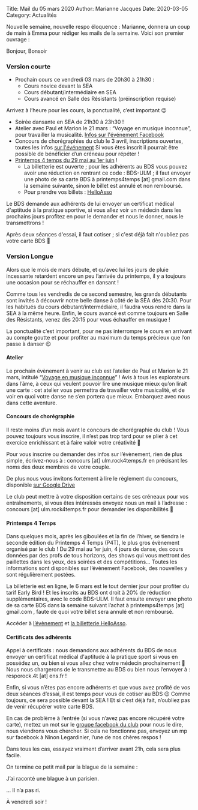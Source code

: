 Title: Mail du 05 mars 2020
Author: Marianne Jacques 
Date: 2020-03-05
Category: Actualités

Nouvelle semaine, nouvelle respo éloquence : Marianne, donnera un coup de main à Emma pour rédiger les mails de la semaine. Voici son premier ouvrage :

Bonjour, Bonsoir

### Version courte

* Prochain cours ce vendredi 03 mars de 20h30 à 21h30 :
    - Cours novice devant la SEA
    - Cours débutant/intermédiaire en SEA
    - Cours avancé en Salle des Résistants (préinscription requise)
    
Arrivez à l’heure pour les cours, la ponctualité, c’est important 😉

* Soirée dansante en SEA de 21h30 à 23h30 !
* Atelier avec Paul et Marion le 21 mars : “Voyage en musique inconnue”, pour travailler la musicalité. [Infos sur l'événement Facebook](https://www.facebook.com/events/1064652407204278/) 
* Concours de chorégraphies du club le 3 avril, inscriptions ouvertes, toutes les infos [sur l'événement](https://www.facebook.com/events/426039771682252/) 
    Si vous êtes inscrit il pourrait être possible de bénéficier d’un créneau pour répéter !
* [Printemps 4 temps du 29 mai au 1er juin](https://www.facebook.com/events/523492181607845/) ! 
    - La billetterie est ouverte ; pour les adhérents au BDS vous pouvez avoir une réduction en rentrant ce code : BDS-ULM ; il faut envoyer une photo de sa carte BDS à printemps4temps [at] gmail.com dans la semaine suivante, sinon le billet est annulé et non remboursé. 
    - Pour prendre vos billets : [HelloAsso](https://www.helloasso.com/associations/printemps-4-temps/evenements/printemps-4-temps-edition-2020)
    
Le BDS demande aux adhérents de lui envoyer un certificat médical d'aptitude à la pratique sportive, si vous allez voir un médecin dans les prochains jours profitez en pour le demander et nous le donner, nous le transmettrons !

Après deux séances d'essai, il faut cotiser ; si c'est déjà fait n'oubliez pas votre carte BDS 🙂

### Version Longue

Alors que le mois de mars débute, et qu’avec lui les jours de pluie incessante retardent encore un peu l’arrivée du printemps, il y a toujours une occasion pour se réchauffer en dansant !

Comme tous les vendredis de ce second semestre, les grands débutants sont invités à découvrir notre belle danse à côté de la SEA dès 20:30. Pour les habitués du cours débutant/intermédiaire, il faudra vous rendre dans la SEA à la même heure. Enfin, le cours avancé est comme toujours en Salle des Résistants, venez dès 20:15 pour vous échauffer en musique !

La ponctualité c’est important, pour ne pas interrompre le cours en arrivant au compte goutte et pour profiter au maximum du temps précieux que l’on passe à danser 😉

#### Atelier

Le prochain évènement à venir au club est l’atelier de Paul et Marion le 21 mars, intitulé “[Voyage en musique inconnue](https://www.facebook.com/events/1064652407204278/)” ! Avis à tous les explorateurs dans l’âme, à ceux qui veulent pouvoir lire une musique mieux qu’on lirait une carte : cet atelier vous permettra de travailler votre musicalité, et de voir en quoi votre danse ne s’en portera que mieux. Embarquez avec nous dans cette aventure. 

#### Concours de chorégraphie  

Il reste moins d’un mois avant le concours de chorégraphie du club ! Vous pouvez toujours vous inscrire, il n’est pas trop tard pour se plier à cet exercice enrichissant et à faire valoir votre créativité 🙂

Pour vous inscrire ou demander des infos sur l’évènement, rien de plus simple, écrivez-nous à : concours [at] ulm.rock4temps.fr en précisant les noms des deux membres de votre couple.

De plus nous vous invitons fortement à lire le règlement du concours, disponible [sur Google Drive](https://drive.google.com/file/d/1LfS6miecuaU2Xb1Q_XnwwVe3dbt23zh5/view?usp=sharing) 

Le club peut mettre à votre disposition certains de ses créneaux pour vos entraînements, si vous êtes intéressés envoyez nous un mail à l’adresse : concours [at] ulm.rock4temps.fr pour demander les disponibilités 🙂

#### Printemps 4 Temps 

Dans quelques mois, après les giboulées et la fin de l’hiver, se tiendra le seconde édition du Printemps 4 Temps (P4T), le plus gros évènement organisé par le club ! Du 29 mai au 1er juin, 4 jours de danse, des cours données par des profs de tous horizons, des shows qui vous mettront des paillettes dans les yeux, des soirées et des compétitions… Toutes les informations sont disponibles sur l’évènement Facebook, des nouvelles y sont régulièrement postées. 

La billetterie est en ligne, le 6 mars est le tout dernier jour pour profiter du tarif Early Bird ! Et les inscrits au BDS ont droit à 20% de réduction supplémentaires, avec le code BDS-ULM. Il faut ensuite envoyer une photo de sa carte BDS dans la semaine suivant l’achat à printemps4temps [at] gmail.com , faute de quoi votre billet sera annulé et non remboursé.

Accéder à [l’évènement](https://www.facebook.com/events/523492181607845/) et [la billetterie HelloAsso](https://www.helloasso.com/associations/printemps-4-temps/evenements/printemps-4-temps-edition-2020).

#### Certificats des adhérents 

Appel à certificats : nous demandons aux adhérents du BDS de nous envoyer un certificat médical d'aptitude à la pratique sport si vous en possédez un, ou bien si vous allez chez votre médecin prochainement 🙂 Nous nous chargerons de le transmettre au BDS ou bien nous l’envoyer à : resporock.4t [at] ens.fr !

Enfin, si vous n’êtes pas encore adhérents et que vous avez profité de vos deux séances d’essai, il est temps pour vous de cotiser au BDS 😉 Comme toujours, ce sera possible devant la SEA ! Et si c’est déjà fait, n’oubliez pas de venir récupérer votre carte BDS.

En cas de problème à l’entrée (si vous n’avez pas encore récupéré votre carte), mettez un mot sur le [groupe facebook du club](https://www.facebook.com/groups/162417524541495/) pour nous le dire, nous viendrons vous chercher. Si cela ne fonctionne pas, envoyez un mp sur facebook à Ninon Legardinier, l’une de nos chères respos !

Dans tous les cas, essayez vraiment d’arriver avant 21h, cela sera plus facile.

On termine ce petit mail par la blague de la semaine :

J’ai raconté une blague à un parisien.

… Il n’a pas ri.

À vendredi soir !